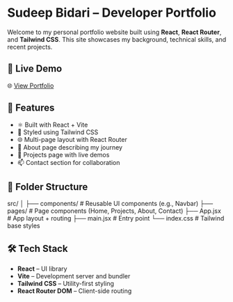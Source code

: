 # Sudeep Bidari – Developer Portfolio

Welcome to my personal portfolio website built using **React**, **React Router**, and **Tailwind CSS**. This site showcases my background, technical skills, and recent projects.

## 🚀 Live Demo

🌐 [View Portfolio](https://react-portfolio-git-main-sudeep-bidaris-projects.vercel.app)

## 📂 Features

- ⚛️ Built with React + Vite
- 🎨 Styled using Tailwind CSS
- 🌐 Multi-page layout with React Router
- 🧑 About page describing my journey
- 🧪 Projects page with live demos
- 📫 Contact section for collaboration

## 📁 Folder Structure

src/
│
├── components/ # Reusable UI components (e.g., Navbar)
├── pages/ # Page components (Home, Projects, About, Contact)
├── App.jsx # App layout + routing
├── main.jsx # Entry point
└── index.css # Tailwind base styles

## 🛠️ Tech Stack

- **React** – UI library
- **Vite** – Development server and bundler
- **Tailwind CSS** – Utility-first styling
- **React Router DOM** – Client-side routing
